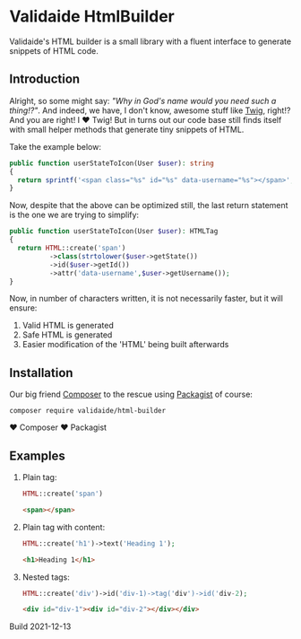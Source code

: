 # Validaide HtmlBuilder
Validaide's HTML builder is a small library with a fluent interface to generate snippets of HTML code.

## Introduction
Alright, so some might say: *"Why in God's name would you need such a thing!?"*.
And indeed, we have, I don't know, awesome stuff like [Twig](https://twig.symfony.com/), right!?
And you are right! I :heart: Twig! But in turns out our code base still finds itself with small helper methods that generate tiny snippets of HTML.

Take the example below:

```php
public function userStateToIcon(User $user): string
{
  return sprintf('<span class="%s" id="%s" data-username="%s"></span>', strtolower($user->getState()), $user->getId(), $user->getUsername()):
}
```

Now, despite that the above can be optimized still, the last return statement is the one we are trying to simplify:

```php
public function userStateToIcon(User $user): HTMLTag
{
  return HTML::create('span')
          ->class(strtolower($user->getState())
          ->id($user->getId())
          ->attr('data-username',$user->getUsername());
}
```

Now, in number of characters written, it is not necessarily faster, but it will ensure:
1. Valid HTML is generated
2. Safe HTML is generated
3. Easier modification of the 'HTML' being built afterwards

## Installation

Our big friend [Composer](https://getcomposer.org/) to the rescue using [Packagist](https://packagist.org/) of course:
```
composer require validaide/html-builder
```

:heart: Composer
:heart: Packagist

## Examples
1. Plain tag:
   ```php
   HTML::create('span')
   ```
   ```html
   <span></span>
   ```
2. Plain tag with content:
   ```php
   HTML::create('h1')->text('Heading 1');
   ```
   ```html
   <h1>Heading 1</h1>
   ```
3. Nested tags:
   ```php
   HTML::create('div')->id('div-1)->tag('div')->id('div-2);
   ```
   ```html
   <div id="div-1"><div id="div-2"></div></div>
   ```

Build 2021-12-13